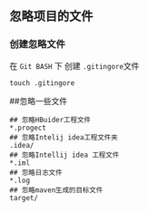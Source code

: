 ## 忽略项目的文件

### 创建忽略文件
在 `Git BASH` 下 创建 `.gitingore`文件

	touch .gitingore
##忽略一些文件

	## 忽略HBuider工程文件
	*.progect
	## 忽略Intelij idea工程文件夹
	.idea/
	## 忽略Intellij idea 工程文件
	*.iml
	## 忽略日志文件
	*.log
	## 忽略maven生成的目标文件
	target/
